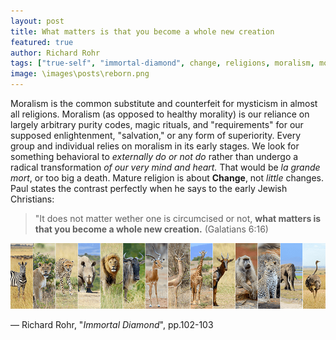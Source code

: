 ```yaml
---
layout: post
title: What matters is that you become a whole new creation
featured: true
author: Richard Rohr
tags: ["true-self", "immortal-diamond", change, religions, moralism, morality, enlightenment, creation, patience]
image: \images\posts\reborn.png
---
```


Moralism is the common substitute and counterfeit for mysticism in almost all religions. Moralism (as opposed to healthy morality) is our reliance on largely arbitrary purity codes, magic rituals, and "requirements" for our supposed enlightenment, "salvation," or any form of superiority. Every group and individual relies on moralism in its early stages. We look for something behavioral to _externally do or not do_ rather than undergo a radical transformation _of our very mind and heart._ That would be _la grande mort_, or too big a death. Mature religion is about **Change**, not _little_ changes. Paul states the contrast perfectly when he says to the early Jewish Christians: 

>"It does not matter wether one is circumcised or not, **what matters is that you become a whole new creation.**
(Galatians 6:16)

![―](\images\pages\wildlife.png)

― Richard Rohr, "_Immortal Diamond_", pp.102-103